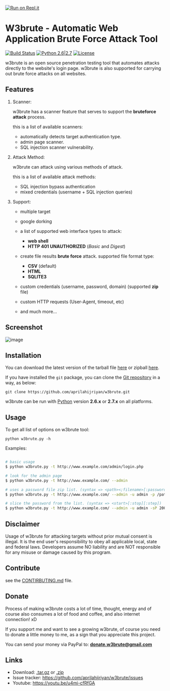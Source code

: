 

[![Run on Repl.it](https://repl.it/badge/github/mlynchcogent/w3brute)](https://repl.it/github/mlynchcogent/w3brute)

# W3brute - Automatic Web Application Brute Force Attack Tool 

[![Build Status](https://travis-ci.com/aprilahijriyan/w3brute.svg?branch=master)](https://travis-ci.com/aprilahijriyan/w3brute) [![Python 2.6|2.7](https://img.shields.io/badge/python-2.6|2.7-yellow.svg)](https://www.python.org/downloads/) [![License](https://img.shields.io/badge/license-LGPLv3-green.svg)](https://raw.githubusercontent.com/aprilahijriyan/w3brute/master/LICENSE)

w3brute is an open source penetration testing tool that automates attacks directly to the website's login page. w3brute is also supported for carrying out brute force attacks on all websites.

Features
--------

1. Scanner:

   w3brute has a scanner feature that serves to support the **bruteforce attack** process.
   
   this is a list of available scanners:

   * automatically detects target authentication type.
   * admin page scanner.
   * SQL injection scanner vulnerability.

2. Attack Method:

   w3brute can attack using various methods of attack.
   
   this is a list of available attack methods:

   * SQL injection bypass authentication
   * mixed credentials (username + SQL injection queries)

3. Support:

   * multiple target
   * google dorking
   * a list of supported web interface types to attack:
      + **web shell**
      + **HTTP 401 UNAUTHORIZED** (*Basic* and *Digest*)

   * create file results **brute force** attack. supported file format type: 
      + **CSV** (default)
      + **HTML**
      + **SQLITE3**

   * custom credentials (username, password, domain) (supported **zip** file) 
   * custom HTTP requests (User-Agent, timeout, etc)
   * and much more...


Screenshot
----------

![image](https://github.com/aprilahijriyan/w3brute/blob/master/screenshot.jpg)


Installation
------------

You can download the latest version of the tarball file [here](https://github.com/aprilahijriyan/w3brute/tarball/master) or zipball [here](https://github.com/aprilahijriyan/w3brute/zipball/master).

If you have installed the `git` package, you can clone the [Git repository](https://github.com/aprilahijriyan/w3brute) in a way, as below: 

    git clone https://github.com/aprilahijriyan/w3brute.git

w3brute can be run with [Python](https://www.python.org/downloads/) version __2.6.x__ or __2.7.x__ on all platforms.


Usage
-----

To get all list of options on w3brute tool:

    python w3brute.py -h

Examples:

```bash

# basic usage
$ python w3brute.py -t http://www.example.com/admin/login.php

# look for the admin page
$ python w3brute.py -t http://www.example.com/ --admin

# uses a password file zip list. (syntax => <path><;filename>[:password])
$ python w3brute.py -t http://www.example.com/ --admin -u admin -p /path/to/file.zip;filename.txt # (if the file is encrypted: /path/to/file.zip;filename.txt:password)

# slice the password from the list. (syntax => <start>[:stop][:step])
$ python w3brute.py -t http://www.example.com/ --admin -u admin -sP 20000

```

Disclaimer
----------

Usage of w3brute for attacking targets without prior mutual consent is illegal. 
It is the end user's responsibility to obey all applicable local, state and federal laws. 
Developers assume NO liability and are NOT responsible for any misuse or damage caused by this program.


Contribute
----------

see the [CONTIRBUTING.md](https://github.com/aprilahijriyan/w3brute/blob/master/doc/CONTRIBUTING.md) file.


Donate
------

Process of making w3brute costs a lot of time, thought, energy and of course also consumes a lot of food and coffee, and also internet connection! xD

If you support me and want to see a growing w3brute, of course you need to donate a little money to me, as a sign that you appreciate this project.

You can send your money via PayPal to: **donate.w3brute@gmail.com**


Links
-----

* Download: [.tar.gz](https://github.com/aprilahijriyan/w3brute/tarball/master) or [.zip](https://github.com/aprilahijriyan/w3brute/zipball/master)
* Issue tracker: https://github.com/aprilahijriyan/w3brute/issues
* Youtube: https://youtu.be/u4mi-cfRfGA
